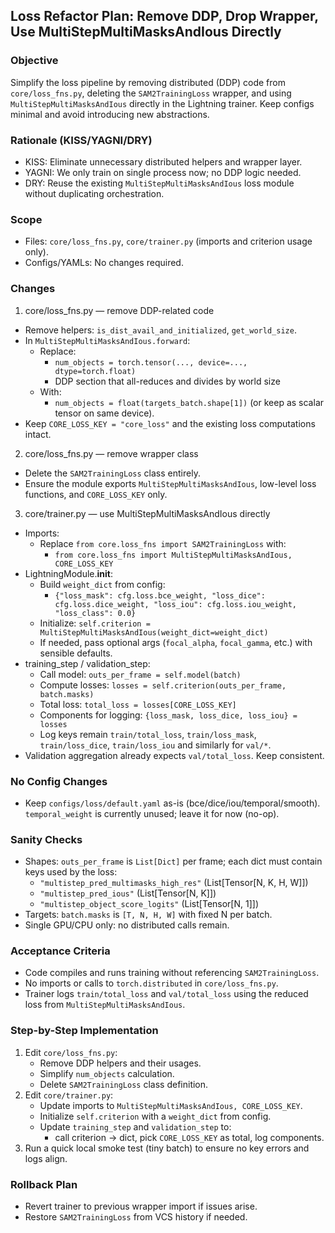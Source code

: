 ## Loss Refactor Plan: Remove DDP, Drop Wrapper, Use MultiStepMultiMasksAndIous Directly

### Objective
Simplify the loss pipeline by removing distributed (DDP) code from `core/loss_fns.py`, deleting the `SAM2TrainingLoss` wrapper, and using `MultiStepMultiMasksAndIous` directly in the Lightning trainer. Keep configs minimal and avoid introducing new abstractions.

### Rationale (KISS/YAGNI/DRY)
- KISS: Eliminate unnecessary distributed helpers and wrapper layer.
- YAGNI: We only train on single process now; no DDP logic needed.
- DRY: Reuse the existing `MultiStepMultiMasksAndIous` loss module without duplicating orchestration.

### Scope
- Files: `core/loss_fns.py`, `core/trainer.py` (imports and criterion usage only).
- Configs/YAMLs: No changes required.

### Changes

1) core/loss_fns.py — remove DDP-related code
- Remove helpers: `is_dist_avail_and_initialized`, `get_world_size`.
- In `MultiStepMultiMasksAndIous.forward`:
  - Replace:
    - `num_objects = torch.tensor(..., device=..., dtype=torch.float)`
    - DDP section that all-reduces and divides by world size
  - With:
    - `num_objects = float(targets_batch.shape[1])` (or keep as scalar tensor on same device).
- Keep `CORE_LOSS_KEY = "core_loss"` and the existing loss computations intact.

2) core/loss_fns.py — remove wrapper class
- Delete the `SAM2TrainingLoss` class entirely.
- Ensure the module exports `MultiStepMultiMasksAndIous`, low-level loss functions, and `CORE_LOSS_KEY` only.

3) core/trainer.py — use MultiStepMultiMasksAndIous directly
- Imports:
  - Replace `from core.loss_fns import SAM2TrainingLoss` with:
    - `from core.loss_fns import MultiStepMultiMasksAndIous, CORE_LOSS_KEY`
- LightningModule.__init__:
  - Build `weight_dict` from config:
    - `{"loss_mask": cfg.loss.bce_weight, "loss_dice": cfg.loss.dice_weight, "loss_iou": cfg.loss.iou_weight, "loss_class": 0.0}`
  - Initialize: `self.criterion = MultiStepMultiMasksAndIous(weight_dict=weight_dict)`
  - If needed, pass optional args (`focal_alpha`, `focal_gamma`, etc.) with sensible defaults.
- training_step / validation_step:
  - Call model: `outs_per_frame = self.model(batch)`
  - Compute losses: `losses = self.criterion(outs_per_frame, batch.masks)`
  - Total loss: `total_loss = losses[CORE_LOSS_KEY]`
  - Components for logging: `{loss_mask, loss_dice, loss_iou} = losses`
  - Log keys remain `train/total_loss`, `train/loss_mask`, `train/loss_dice`, `train/loss_iou` and similarly for `val/*`.
- Validation aggregation already expects `val/total_loss`. Keep consistent.

### No Config Changes
- Keep `configs/loss/default.yaml` as-is (bce/dice/iou/temporal/smooth). `temporal_weight` is currently unused; leave it for now (no-op).

### Sanity Checks
- Shapes: `outs_per_frame` is `List[Dict]` per frame; each dict must contain keys used by the loss:
  - `"multistep_pred_multimasks_high_res"` (List[Tensor[N, K, H, W]])
  - `"multistep_pred_ious"` (List[Tensor[N, K]])
  - `"multistep_object_score_logits"` (List[Tensor[N, 1]])
- Targets: `batch.masks` is `[T, N, H, W]` with fixed N per batch.
- Single GPU/CPU only: no distributed calls remain.

### Acceptance Criteria
- Code compiles and runs training without referencing `SAM2TrainingLoss`.
- No imports or calls to `torch.distributed` in `core/loss_fns.py`.
- Trainer logs `train/total_loss` and `val/total_loss` using the reduced loss from `MultiStepMultiMasksAndIous`.

### Step-by-Step Implementation
1. Edit `core/loss_fns.py`:
   - Remove DDP helpers and their usages.
   - Simplify `num_objects` calculation.
   - Delete `SAM2TrainingLoss` class definition.
2. Edit `core/trainer.py`:
   - Update imports to `MultiStepMultiMasksAndIous, CORE_LOSS_KEY`.
   - Initialize `self.criterion` with a `weight_dict` from config.
   - Update `training_step` and `validation_step` to:
     - call criterion -> dict, pick `CORE_LOSS_KEY` as total, log components.
3. Run a quick local smoke test (tiny batch) to ensure no key errors and logs align.

### Rollback Plan
- Revert trainer to previous wrapper import if issues arise.
- Restore `SAM2TrainingLoss` from VCS history if needed.

